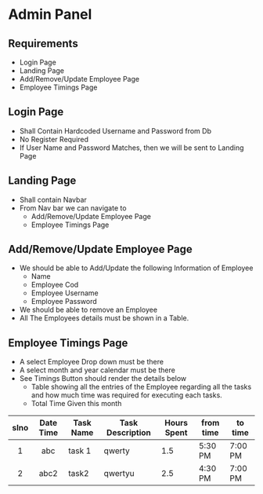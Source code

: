 # Admin Panel
## Requirements
- Login Page
- Landing Page
- Add/Remove/Update Employee Page
- Employee Timings Page

## Login Page
- Shall Contain Hardcoded Username and Password from Db
- No Register Required
- If User Name and Password Matches, then we will be sent to Landing Page

## Landing Page
- Shall contain Navbar
- From Nav bar we can navigate to
    - Add/Remove/Update Employee Page
    - Employee Timings Page

## Add/Remove/Update Employee Page
- We should be able to Add/Update the following Information of Employee
    - Name
    - Employee Cod
    - Employee Username
    - Employee Password
- We should be able to remove an Employee
- All The Employees details must be shown in a Table.

## Employee Timings Page
- A select Employee Drop down must be there
- A select month and year calendar must be there
- See Timings Button should render the details below
    - Table showing all the entries of the Employee regarding all the tasks and how much time was required for executing each tasks.
    - Total Time Given this month


| slno | Date Time | Task Name | Task Description | Hours Spent | from time | to time |
|:----:|:---------:|-----------|------------------|-------------|-----------|---------|
|   1  |    abc    | task 1    | qwerty           | 1.5         | 5:30 PM   | 7:00 PM |
| 2    | abc2      | task2     | qwertyu          | 2.5         | 4:30 PM   | 7:00 PM |
